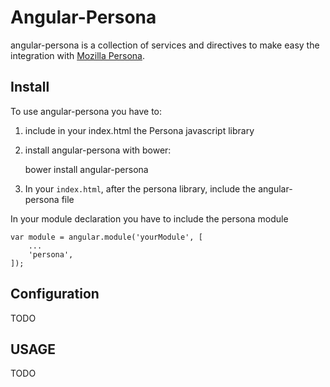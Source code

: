 Angular-Persona
===============

angular-persona is a collection of services and directives to make easy the
integration with [Mozilla Persona](https://developer.mozilla.org/en/Persona).

Install
-------

To use angular-persona you have to:

1. include in your index.html the Persona javascript library

    <script src="https://login.persona.org/include.js"></script>

2. install angular-persona with bower:

    bower install angular-persona

3. In your ```index.html```, after the persona library, include the
angular-persona file

    <script src="bower_components/angular-persona/angular-persona.min.js"></script>

In your module declaration you have to include the persona module

    var module = angular.module('yourModule', [
        ...
        'persona',
    ]);

Configuration
-------------

TODO

USAGE
-----

TODO
